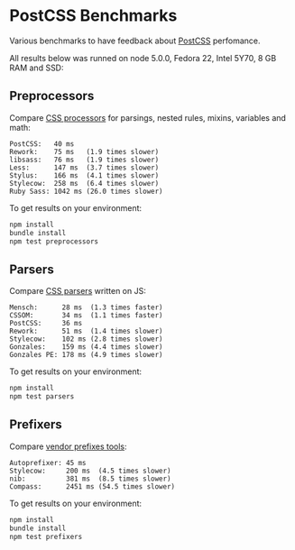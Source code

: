 # PostCSS Benchmarks

Various benchmarks to have feedback about [PostCSS] perfomance.

All results below was runned on node 5.0.0, Fedora 22, Intel 5Y70,
8 GB RAM and SSD:

[PostCSS]: https://github.com/postcss/postcss

## Preprocessors

Compare [CSS processors] for parsings, nested rules, mixins, variables and math:

```
PostCSS:   40 ms
Rework:    75 ms   (1.9 times slower)
libsass:   76 ms   (1.9 times slower)
Less:      147 ms  (3.7 times slower)
Stylus:    166 ms  (4.1 times slower)
Stylecow:  258 ms  (6.4 times slower)
Ruby Sass: 1042 ms (26.0 times slower)
```

To get results on your environment:

```sh
npm install
bundle install
npm test preprocessors
```

[CSS processors]: https://github.com/postcss/benchmark/blob/master/preprocessors.js

## Parsers

Compare [CSS parsers] written on JS:

```
Mensch:      28 ms  (1.3 times faster)
CSSOM:       34 ms  (1.1 times faster)
PostCSS:     36 ms
Rework:      51 ms  (1.4 times slower)
Stylecow:    102 ms (2.8 times slower)
Gonzales:    159 ms (4.4 times slower)
Gonzales PE: 178 ms (4.9 times slower)
```

To get results on your environment:

```sh
npm install
npm test parsers
```

[CSS parsers]: https://github.com/postcss/benchmark/blob/master/parsers.js

## Prefixers

Compare [vendor prefixes tools]:

```
Autoprefixer: 45 ms
Stylecow:     200 ms  (4.5 times slower)
nib:          381 ms  (8.5 times slower)
Compass:      2451 ms (54.5 times slower)
```

To get results on your environment:

```sh
npm install
bundle install
npm test prefixers
```

[vendor prefixes tools]: https://github.com/postcss/benchmark/blob/master/prefixers.js
